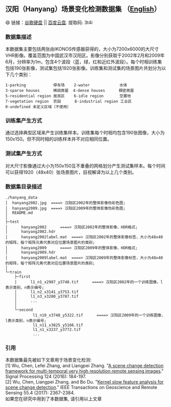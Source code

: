 ## 汉阳（Hanyang）场景变化检测数据集 （[English](https://github.com/rulixiang/HanyangDataset/blob/master/README.md)）
:smile: 链接：[谷歌硬盘](https://drive.google.com/file/d/1GuySYAK8GJVa2AF80x2oanQx0DlsjTuX/view) || [百度云盘](https://pan.baidu.com/s/1mSAqD2GbOsgdjKqspydkTg). 提取码: 3t4i

### 数据集描述
本数据集主要包括两张由IKONOS传感器获得的，大小为7200x6000的大尺寸VHR影像。覆盖范围为中国武汉市汉阳区。影像分别获取于2002年2月和2009年6月，分辨率为1m，包含4个波段（蓝，绿，红和近红外波段）。每个时相训练集包括190张影像，测试集包括1920张影像。训练集和测试集的场景图片共划分为以下几个类别：
```
1-parking            停车场    2-water             水体
3-sparse houses      稀疏房屋  4-dense houses      稠密房屋
5-residential region 居民区    6-idle region       空置地
7-vegetation region  农田      8-industrial region 工业区
0-undefined 未定义区域（不使用）
```

### 训练集产生方式
通过选择典型区域来产生训练集样本。训练集每个时相均包含190张图像，大小为150x150。但不同时相的训练样本并不对应相同位置。

### 测试集产生方式
对大尺寸影像通过大小为150x150互不重叠的网格划分产生测试集样本。每个时间可以获得1920（48x40）张场景图片，目视解译为以上几个类别。

### 数据集目录描述
```
./hanyang_data  
│  hanyang2002.jpg  ====> 汉阳区2002年的整体影像伪彩色图;  
│  hanyang2009.jpg  ====> 汉阳区2009年的整体影像伪彩色图;  
│  README.md  
│  
├─test  
│      hanyang2002      ====> 汉阳区2002年的整体影像，HDR格式;  
│      hanyang2002.hdr  
│      hanyang2002label.mat  ====> 汉阳区2002年的整体影像标签，大小为48x40的矩阵，每个矩阵元素代表对应位置场景图片的类别;  
│      hanyang2009      ====> 汉阳区2009年的整体影像，HDR格式;  
│      hanyang2009.hdr    
│      hanyang2009label.mat  ====> 汉阳区2009年的整体影像标签，大小为48x40的矩阵，每个矩阵元素代表对应位置场景图片的类别;  
│  
└─train  
    ├─first  
    │      l1_n1_x2987_y3748.tif      ====> 汉阳区2002年的一个训练图像，l表示类别，n表示编号;  
    │      l1_n2_x3141_y3753.tif  
    │      l1_n3_x3280_y3787.tif  
    │      ...  
    │  
    └─second  
            l1_n10_x3748_y5322.tif      ====> 汉阳区2009年的一个训练图像，l表示类别，n表示编号;  
            l1_n11_x3825_y5166.tif  
            l1_n1_x3237_y3772.tif  
            ...  
```
### 引用
本数据集最先被如下文章用于场景变化检测:  
[1] Wu, Chen, Lefei Zhang, and Liangpei Zhang. "[A scene change detection framework for multi-temporal very high resolution remote sensing images](https://www.sciencedirect.com/science/article/pii/S0165168415003229)." Signal Processing 124 (2016): 184-197.  
[2] Wu, Chen, Liangpei Zhang, and Bo Du. "[Kernel slow feature analysis for scene change detection](https://ieeexplore.ieee.org/document/7817860)." IEEE Transactions on Geoscience and Remote Sensing 55.4 (2017): 2367-2384.  
如果您在研究中用到了本数据集, 请引用以上文章
